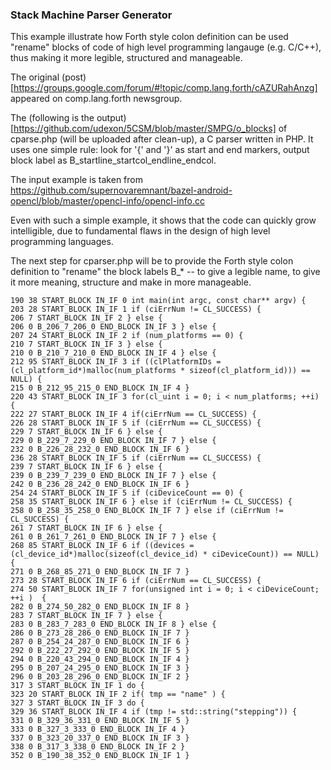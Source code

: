 ### Stack Machine Parser Generator

This example illustrate how Forth style colon definition can be used "rename" blocks of code of high level programming langauge (e.g. C/C++), thus making it more legible, structured and manageable.

The original (post)[https://groups.google.com/forum/#!topic/comp.lang.forth/cAZURahAnzg] appeared on comp.lang.forth newsgroup.

The (following is the output)[https://github.com/udexon/5CSM/blob/master/SMPG/o_blocks] of cparse.php (will be uploaded after clean-up), a C parser written in PHP. It uses one simple rule: look for '{' and '}' as start and end markers, output block label as B_startline_startcol_endline_endcol.

The input example is taken from https://github.com/supernovaremnant/bazel-android-opencl/blob/master/opencl-info/opencl-info.cc

Even with such a simple example, it shows that the code can quickly grow intelligible, due to fundamental flaws in the design of high level programming languages.

The next step for cparser.php will be to provide the Forth style colon definition to "rename" the block labels B_* -- to give a legible name, to give it more meaning, structure and make in more manageable.

```
190 38 START_BLOCK IN_IF 0 int main(int argc, const char** argv) {
203 28 START_BLOCK IN_IF 1 if (ciErrNum != CL_SUCCESS) {
206 7 START_BLOCK IN_IF 2 } else {
206 0 B_206_7_206_0 END_BLOCK IN_IF 3 } else {
207 24 START_BLOCK IN_IF 2 if (num_platforms == 0) {
210 7 START_BLOCK IN_IF 3 } else {
210 0 B_210_7_210_0 END_BLOCK IN_IF 4 } else {
212 95 START_BLOCK IN_IF 3 if ((clPlatformIDs = (cl_platform_id*)malloc(num_platforms * sizeof(cl_platform_id))) == NULL) {
215 0 B_212_95_215_0 END_BLOCK IN_IF 4 }
220 43 START_BLOCK IN_IF 3 for(cl_uint i = 0; i < num_platforms; ++i) {
222 27 START_BLOCK IN_IF 4 if(ciErrNum == CL_SUCCESS) {
226 28 START_BLOCK IN_IF 5 if (ciErrNum == CL_SUCCESS) {
229 7 START_BLOCK IN_IF 6 } else {
229 0 B_229_7_229_0 END_BLOCK IN_IF 7 } else {
232 0 B_226_28_232_0 END_BLOCK IN_IF 6 }
236 28 START_BLOCK IN_IF 5 if (ciErrNum == CL_SUCCESS) {
239 7 START_BLOCK IN_IF 6 } else {
239 0 B_239_7_239_0 END_BLOCK IN_IF 7 } else {
242 0 B_236_28_242_0 END_BLOCK IN_IF 6 }
254 24 START_BLOCK IN_IF 5 if (ciDeviceCount == 0) {
258 35 START_BLOCK IN_IF 6 } else if (ciErrNum != CL_SUCCESS) {
258 0 B_258_35_258_0 END_BLOCK IN_IF 7 } else if (ciErrNum != CL_SUCCESS) {
261 7 START_BLOCK IN_IF 6 } else {
261 0 B_261_7_261_0 END_BLOCK IN_IF 7 } else {
268 85 START_BLOCK IN_IF 6 if ((devices = (cl_device_id*)malloc(sizeof(cl_device_id) * ciDeviceCount)) == NULL) {
271 0 B_268_85_271_0 END_BLOCK IN_IF 7 }
273 28 START_BLOCK IN_IF 6 if (ciErrNum == CL_SUCCESS) {
274 50 START_BLOCK IN_IF 7 for(unsigned int i = 0; i < ciDeviceCount; ++i )  {
282 0 B_274_50_282_0 END_BLOCK IN_IF 8 }
283 7 START_BLOCK IN_IF 7 } else {
283 0 B_283_7_283_0 END_BLOCK IN_IF 8 } else {
286 0 B_273_28_286_0 END_BLOCK IN_IF 7 }
287 0 B_254_24_287_0 END_BLOCK IN_IF 6 }
292 0 B_222_27_292_0 END_BLOCK IN_IF 5 }
294 0 B_220_43_294_0 END_BLOCK IN_IF 4 }
295 0 B_207_24_295_0 END_BLOCK IN_IF 3 }
296 0 B_203_28_296_0 END_BLOCK IN_IF 2 }
317 3 START_BLOCK IN_IF 1 do {
323 20 START_BLOCK IN_IF 2 if( tmp == "name" ) {
327 3 START_BLOCK IN_IF 3 do {
329 36 START_BLOCK IN_IF 4 if (tmp != std::string("stepping")) {
331 0 B_329_36_331_0 END_BLOCK IN_IF 5 }
333 0 B_327_3_333_0 END_BLOCK IN_IF 4 }
337 0 B_323_20_337_0 END_BLOCK IN_IF 3 }
338 0 B_317_3_338_0 END_BLOCK IN_IF 2 }
352 0 B_190_38_352_0 END_BLOCK IN_IF 1 }
```
